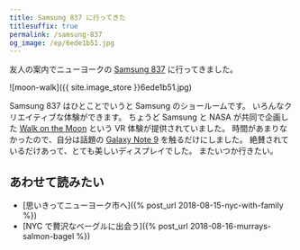 ```yaml
---
title: Samsung 837 に行ってきた
titlesuffix: true
permalink: /samsung-837
og_image: /ep/6ede1b51.jpg
---
```


友人の案内でニューヨークの [Samsung 837](https://www.samsung.com/us/837/) に行ってきました。

![moon-walk]({{ site.image_store }}6ede1b51.jpg)

Samsung 837 はひとことでいうと Samsung のショールームです。
いろんなクリエイティブな体験ができます。
ちょうど Samsung と NASA が共同で企画した [Walk on the Moon](https://www.space.com/41221-samsung-moon-virtual-reality-exhibit-nyc.html) という VR 体験が提供されていました。
時間があまりなかったので、自分は話題の [Galaxy Note 9](https://en.wikipedia.org/wiki/Samsung_Galaxy_Note_9) を触るだけにしました。
絶賛されているだけあって、とても美しいディスプレイでした。
またいつか行きたい。

## あわせて読みたい

- [思いきってニューヨーク市へ]({% post_url 2018-08-15-nyc-with-family %})
- [NYC で贅沢なベーグルに出会う]({% post_url 2018-08-16-murrays-salmon-bagel %})
